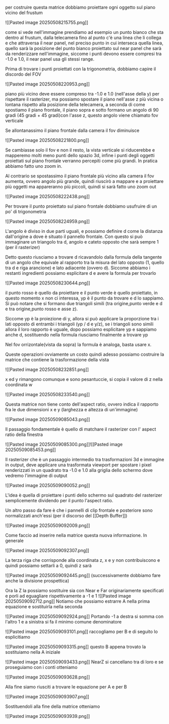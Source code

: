 per costruire questa matrice dobbiamo proiettare ogni oggetto sul piano vicino del frustum

![[Pasted image 20250508215755.png]]

come si vede nell'immagine prendiamo ad esempio un punto bianco che sta dentro al frustum, dalla telecamera fino al punto c'è una linea che li collega e che attraversa il near panel, nel preciso punto in cui interseca quella linea, quello sarà la posizione del punto bianco proiettato sul near panel che sarà da renderizzare nell'immagine, siccome i punti devono essere compresi tra -1.0 e 1.0, il near panel usa gli stessi range.

Prima di trovare i punti proiettati con la trigonometria, dobbiamo capire il discordo del FOV

![[Pasted image 20250508220953.png]]

piano più vicino deve essere compreso tra -1.0 e 1.0 (nell'asse della y) per rispettare il rasterizer, ma possiamo spostare il piano nell'asse z più vicina o lontana rispetto alla posizione della telecamera, a seconda di come spostiamo il piano frontale, il piano sopra e sotto formano un angolo di 90 gradi (45 gradi + 45 gradi)con l'asse z, questo angolo viene chiamato fov verticale

Se allontanassimo il piano frontale dalla camera il fov diminuisce

![[Pasted image 20250508221800.png]]

Se cambiasse solo il fov e non il resto, la vista verticale si riducerebbe e mapperemo molti meno punti dello spazio 3d, infine i punti degli oggetti proiettati sul piano frontale verranno percepiti come più grandi. In pratica abbiamo fatto uno zoom in.

Al contrario se spostassimo il piano frontale più vicino alla camera il fov aumenta, ovvero angolo più grande, quindi riuscirò a mappare e a proiettare più oggetti ma appareranno più piccoli, quindi si sarà fatto uno zoom out

![[Pasted image 20250508222438.png]]

Per trovare il punto proiettato sul piano frontale dobbiamo usufruire di un po' di trigonometria

![[Pasted image 20250508224959.png]]

L'angolo è diviso in due parti uguali, e possiamo definire d come la distanza dall'origine a dove è situato il pannello frontale. Con questo si può immaginare un triangolo tra d, angolo e cateto opposto che sarà sempre 1 (per il rasterizer)

Detto questo riusciamo a trovare d ricavandolo dalla formula della tangente di un angolo che equivale al rapporto tra la misura del lato opposto (1, quello tra d e riga arancione) e lato adiacente (ovvero d). Siccome abbiamo i restanti ingredienti possiamo esplicitare d e avere la formula per trovarlo

![[Pasted image 20250508230644.png]]

il punto rosso è quello da proiettare e il punto verde è quello proiettato, in questo momento x non ci interessa, yp è il punto da trovare e d lo sappiamo. Si può notare che si formano due triangoli simili (tra origine,punto verde e  d e tra origine,punto rosso e asse z).

Siccome yp è la proiezione di y, allora si può applicare la proporzione tra i lati opposto di entrambi i triangoli (yp / d e y/z), se i triangoli sono simili allora il loro rapporto è uguale, dopo possiamo esplicitare yp e sappiamo anche d, sostituendo nella formula riusciamo finalmente a trovare yp

Nel fov orrizontale(vista da sopra) la formula è analoga, basta usare x.

Queste operazioni ovviamente un costo quindi adesso possiamo costruire la matrice che contiene la trasformazione della vista

![[Pasted image 20250508232851.png]]

x ed y rimangono comunque e sono pesantuccie, si copia il valore di z nella coordinata w

![[Pasted image 20250508233540.png]]

Questa matrice non tiene conto dell'aspect ratio, ovvero indica il rapporto fra le due dimensioni x e y (larghezza e altezza di un'immagine)

![[Pasted image 20250509085043.png]]

Il passaggio fondamentale è quello di matchare il rasterizer con l' aspect ratio della finestra

![[Pasted image 20250509085300.png]]![[Pasted image 20250509085453.png]]

Il rasterizer che è un passaggio intermedio tra trasformazioni 3d e immagine in output, deve applicare una trasformata viewport per spostare i pixel renderizzati in un quadrato tra -1.0 e 1.0 alla griglia dello schermo dove vedremo l'immagine di output

![[Pasted image 20250509090052.png]]

L'idea è quella di proiettare i punti dello schermo sul quadrato del rasterizer semplicemente dividendo per il punto l'aspect ratio.

Un altro passo da fare è che i pannelli di clip frontale e posteriore sono normalizzati anch'essi (per il discorso del [[Depth Buffer]]) 

![[Pasted image 20250509092009.png]]

Come faccio ad inserire nella matrice questa nuova informazione. In generale

![[Pasted image 20250509092307.png]]

La terza riga che corrisponde alla coordinata z, x e y non contribuiscono e quindi possiamo settarli a 0, quindi z sarà

![[Pasted image 20250509092445.png]]
(successivamente dobbiamo fare anche la divisione prospettica)

Ora la Z la possiamo sostituire sia con Near e Far originariamente specificati e porli ad eguagliare rispettivamente a -1 e 1
![[Pasted image 20250509092712.png]]
Notiamo che possiamo estrarre A nella prima equazione e sostituirla nella seconda

![[Pasted image 20250509092924.png]]
Portando -1 a destra si somma con l'altro 1 e a sinistra si fa il minimo comune denominatore

![[Pasted image 20250509093101.png]]
raccogliamo per B e di seguito lo esplicitiamo

![[Pasted image 20250509093315.png]]
questo B appena trovato la sostituiamo nella A iniziale

![[Pasted image 20250509093433.png]]
NearZ si cancellano tra di loro e se proseguiamo con i conti otteniamo

![[Pasted image 20250509093628.png]]

Alla fine siamo riusciti a trovare le equazione per A e per B

![[Pasted image 20250509093907.png]]

Sostituendoli alla fine della matrice otteniamo

![[Pasted image 20250509093939.png]]